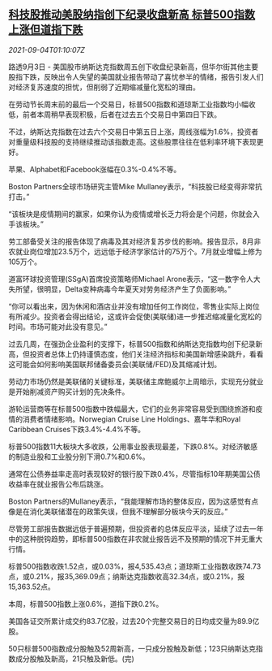 <!--1630719062000-->
[科技股推动美股纳指创下纪录收盘新高 标普500指数上涨但道指下跌](https://cn.reuters.com/article/us-stock-market-techs-0904-idCNKBS2G000N)
------

<div><i>2021-09-04T01:10:07Z</i></div><p>路透9月3日 - 美国股市纳斯达克指数周五创下收盘纪录新高，但华尔街其他主要股指下跌，反映出令人失望的美国就业报告带动了喜忧参半的情绪，报告引发人们对经济复苏速度的担忧，但削弱了近期缩减量化宽松的理由。</p><p>在劳动节长周末前的最后一个交易日，标普500指数和道琼斯工业指数均小幅收低，前者本周稍早表现积极，后者在过去五个交易日中第四日下跌。</p><p>不过，纳斯达克指数在过去六个交易日中第五日上涨，周线涨幅为1.6%，投资者对重量级科技股的支持继续推动该指数走高。这些股票往往在低利率环境下表现更好。</p><p>苹果、Alphabet和Facebook涨幅在0.3%-0.4%不等。</p><p>Boston Partners全球市场研究主管Mike Mullaney表示，“科技股已经变得非常抗打击。”</p><p>“该板块是疫情期间的赢家，如果你认为疫情或增长乏力将会是个问题，你就会入手该板块。”</p><p>劳工部备受关注的报告体现了病毒及其对经济复苏步伐的影响。报告显示，8月非农就业岗位增加23.5万个，远远低于经济学家估计的75万个。7月就业增幅上修为105万个。</p><p>道富环球投资管理(SSgA)首席投资策略师Michael Arone表示，“这一数字令人大失所望，很明显，Delta变种病毒今年夏天对劳务经济产生了负面影响。”</p><p>“你可以看出来，因为休闲和酒店业并没有增加任何工作岗位，零售业实际上岗位有所减少。投资者会得出结论，这或许会促使(美联储)进一步推迟缩减量化宽松的时间。市场可能对此没有意见。”</p><p>过去几周，在强劲企业盈利的支撑下，标普500指数和纳斯达克指数均创下纪录新高，但投资者总体上仍持谨慎态度，他们关注经济指标和美国新增感染跳升，看看这可能会如何影响美国联邦储备委员会(美联储/FED)及其缩减计划。</p><p>劳动力市场仍然是美联储的关键标准，美联储主席鲍威尔上周暗示，实现充分就业是开始削减资产购买计划的先决条件。</p><p>游轮运营商等在标普500指数中跌幅最大，它们的业务非常容易受到围绕旅游和疫情的消费者情绪影响。Norwegian Cruise Line Holdings、嘉年华和Royal Caribbean Cruises下跌3.4%-4.4%不等。</p><p>标普500指数11大板块大多收跌，公用事业股表现最差，下跌0.8%。对经济敏感的制造业股和工业股分别下滑0.7%和0.6%。</p><p>通常在公债券益率走高时表现较好的银行股下跌0.4%，尽管指标10年期美国公债收益率在就业报告公布后跳涨。</p><p>Boston Partners的Mullaney表示，“我能理解市场的整体反应，因为这感觉有点像是在消化美联储潜在的政策失误，但我不理解部分板块今天的反应。”</p><p>尽管劳工部报告数据远低于普遍预期，但投资者的总体反应平淡，延续了过去一年中的这种脱钩趋势，即标普500指数在非农就业报告远不及预期的情况下并无重大行情。</p><p>标普500指数收跌1.52点，或0.03%，报4,535.43点；道琼斯工业指数收跌74.73点，或0.21%，报35,369.09点；纳斯达克指数收高32.34点，或0.21%，报15,363.52点。</p><p>本周，标普500指数上涨0.6%，道指下跌0.2%。</p><p>美国各证交所累计成交约83.7亿股，过去20个完整交易日的日均成交量为89.9亿股。</p><p>50只标普500指数成分股触及52周新高，一只成分股触及新低；123只纳斯达克指数成分股触及新高，21只触及新低。(完)</p>
